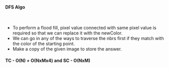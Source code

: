 #### DFS Algo
​
- To perform a flood fill, pixel value connected with same pixel value is required so that we can replace it with the newColor.
- We can go in any of the ways to traverse the nbrs first if they match with the color of the starting point.
- Make a copy of the given image to store the answer.
​
#### TC - O(N) + O(NxMx4) and SC - O(NxM)